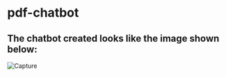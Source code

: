 ﻿# pdf-chatbot

## The chatbot created looks like the image shown below:

![Capture](C:\Users\admin\Pictures\Screenshots\chat_with_pdf)
